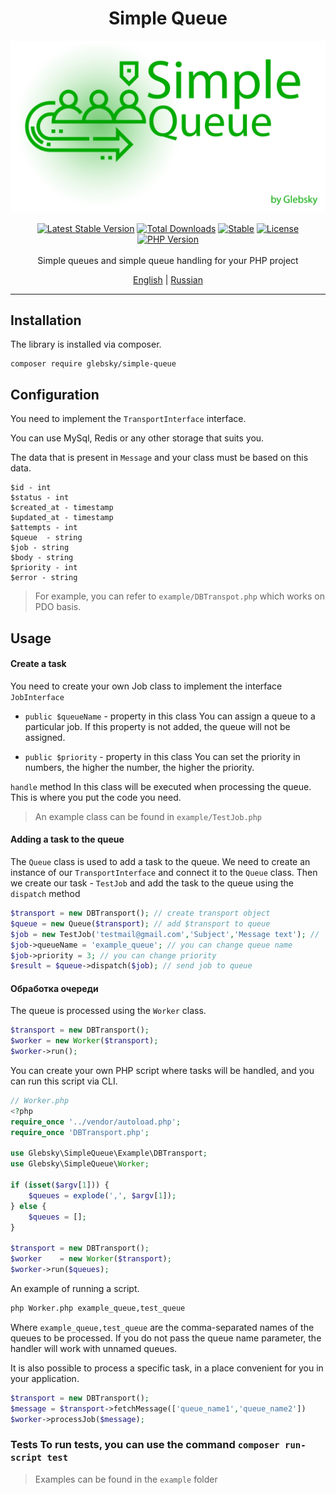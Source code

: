 
<h1 align="center">Simple Queue</h1>

<img src="./docs/logo.png" alt="Simple Queue" />
<p align="center">
<a href="https://packagist.org/packages/glebsky/simple-queue"><img src="https://badgen.net/github/release/glebsky/simplequeue" alt="Latest Stable Version"></a>
<a href="https://packagist.org/packages/glebsky/simple-queue"><img src="https://poser.pugx.org/glebsky/simple-queue/downloads" alt="Total Downloads"></a>
<a href="https://packagist.org/packages/glebsky/simple-queue"><img src="https://poser.pugx.org/glebsky/simple-queue/v/unstable" alt="Stable"></a>
<a href="https://packagist.org/packages/glebsky/simple-queue"><img src="https://poser.pugx.org/glebsky/simple-queue/license" alt="License"></a>
<a href="https://packagist.org/packages/glebsky/simple-queue"><img src="https://badgen.net/packagist/php/glebsky/simple-queue" alt="PHP Version"></a>
<br>
<br>
Simple queues and simple queue handling for your PHP project
<p align="center">
    <a href="README.md">English</a> | <a href="./docs/READMERU.md">Russian</a>
</p>

---

## Installation

The library is installed via composer.

```
composer require glebsky/simple-queue
```

## Configuration

You need to implement the `TransportInterface` interface.

You can use MySql, Redis or any other storage that suits you.

The data that is present in `Message` and your class must be based on this data.

```shell
$id - int
$status - int
$created_at - timestamp
$updated_at - timestamp 
$attempts - int
$queue  - string
$job - string
$body - string
$priority - int
$error - string
```

> For example, you can refer to `example/DBTranspot.php` which works on PDO basis.

## Usage

#### Create a task

You need to create your own Job class to implement the interface `JobInterface`

- `public $queueName` - property in this class You can assign a queue to a particular job. If this property is not
  added, the queue will not be assigned.

- `public $priority` - property in this class You can set the priority in numbers, the higher the number, the higher the
  priority.

`handle` method In this class will be executed when processing the queue. This is where you put the code you need.

> An example class can be found in `example/TestJob.php`

#### Adding a task to the queue

The `Queue` class is used to add a task to the queue. We need to create an instance of our `TransportInterface` and
connect it to the `Queue` class. Then we create our task - `TestJob` and add the task to the queue using the `dispatch`
method

```php
$transport = new DBTransport(); // create transport object
$queue = new Queue($transport); // add $transport to queue  
$job = new TestJob('testmail@gmail.com','Subject','Message text'); //  create job
$job->queueName = 'example_queue'; // you can change queue name
$job->priority = 3; // you can change priority
$result = $queue->dispatch($job); // send job to queue
```

#### Обработка очереди

The queue is processed using the `Worker` class.

```php
$transport = new DBTransport();
$worker = new Worker($transport);
$worker->run();
```

You can create your own PHP script where tasks will be handled, and you can run this script via CLI.

```php
// Worker.php
<?php
require_once '../vendor/autoload.php';
require_once 'DBTransport.php';

use Glebsky\SimpleQueue\Example\DBTransport;
use Glebsky\SimpleQueue\Worker;

if (isset($argv[1])) {
    $queues = explode(',', $argv[1]);
} else {
    $queues = [];
}

$transport = new DBTransport();
$worker    = new Worker($transport);
$worker->run($queues);
```

An example of running a script.

```sh
php Worker.php example_queue,test_queue
```

Where `example_queue,test_queue` are the comma-separated names of the queues to be processed. If you do not pass the
queue name parameter, the handler will work with unnamed queues.

It is also possible to process a specific task, in a place convenient for you in your application.

```php
$transport = new DBTransport();
$message = $transport->fetchMessage(['queue_name1','queue_name2'])
$worker->processJob($message);
```

### Tests To run tests, you can use the command `composer run-script test`

> Examples can be found in the `example` folder